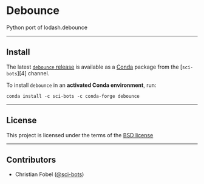 # Debounce #

Python port of lodash.debounce

-------------------------------------------------------------------------------

Install
-------

The latest [`debounce` release][3] is available as a
[Conda][2] package from the [`sci-bots`][4] channel.

To install `debounce` in an **activated Conda environment**, run:

    conda install -c sci-bots -c conda-forge debounce

-------------------------------------------------------------------------------

License
-------

This project is licensed under the terms of the [BSD license](/LICENSE.md)

-------------------------------------------------------------------------------

Contributors
------------

 - Christian Fobel ([@sci-bots](https://github.com/sci-bots))


[1]: https://www.arduino.cc/en/Reference/HomePage
[2]: http://www.scons.org/
[3]: https://github.com/sci-bots/debounce
